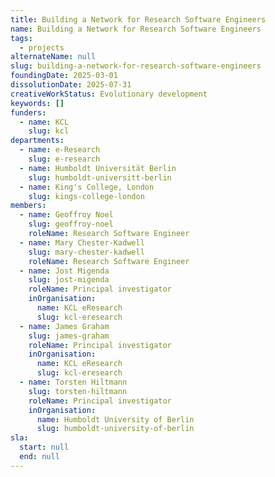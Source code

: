 ```yaml
---
title: Building a Network for Research Software Engineers
name: Building a Network for Research Software Engineers
tags:
  - projects
alternateName: null
slug: building-a-network-for-research-software-engineers
foundingDate: 2025-03-01
dissolutionDate: 2025-07-31
creativeWorkStatus: Evolutionary development
keywords: []
funders:
  - name: KCL
    slug: kcl
departments:
  - name: e-Research
    slug: e-research
  - name: Humboldt Universität Berlin
    slug: humboldt-universitt-berlin
  - name: King's College, London
    slug: kings-college-london
members:
  - name: Geoffroy Noel
    slug: geoffroy-noel
    roleName: Research Software Engineer
  - name: Mary Chester-Kadwell
    slug: mary-chester-kadwell
    roleName: Research Software Engineer
  - name: Jost Migenda
    slug: jost-migenda
    roleName: Principal investigator
    inOrganisation:
      name: KCL eResearch
      slug: kcl-eresearch
  - name: James Graham
    slug: james-graham
    roleName: Principal investigator
    inOrganisation:
      name: KCL eResearch
      slug: kcl-eresearch
  - name: Torsten Hiltmann
    slug: torsten-hiltmann
    roleName: Principal investigator
    inOrganisation:
      name: Humboldt University of Berlin
      slug: humboldt-university-of-berlin
sla:
  start: null
  end: null
---
```

